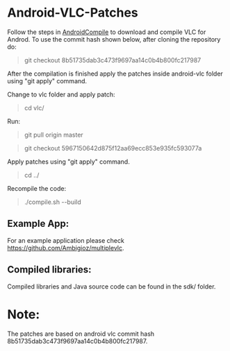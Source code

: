 Android-VLC-Patches
===================

Follow the steps in [AndroidCompile](https://wiki.videolan.org/AndroidCompile) to download and compile VLC for Androd.
To use the commit hash shown below, after cloning the repository do:

> git checkout 8b51735dab3c473f9697aa14c0b4b800fc217987

After the compilation is finished apply the patches inside android-vlc folder using "git apply" command.

Change to vlc folder and apply patch:

> cd vlc/

Run:

> git pull origin master

> git checkout 5967150642d875f12aa69ecc853e935fc593077a

Apply patches using "git apply" command.

> cd ../

Recompile the code:
> ./compile.sh --build

Example App:
------------

For an example application please check https://github.com/Ambigioz/multiplevlc.

Compiled libraries:
------------------

Compiled libraries and Java source code can be found in the sdk/ folder.

Note:
=====

The patches are based on android vlc commit hash 8b51735dab3c473f9697aa14c0b4b800fc217987.

